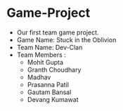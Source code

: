 # Game-Project
- Our first team game project.
- Game Name: Stuck in the Oblivion
- Team Name: Dev-Clan
- Team Members :
   * Mohit Gupta
   * Granth Choudhary
   * Madhav
   * Prasanna Patil
   * Gautam Bansal
   * Devang Kumawat
